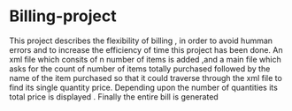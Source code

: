 # Billing-project
This project describes the flexibility of billing , in order to avoid humman errors and to increase the efficiency of time this project has been done. An xml file which consits of n number of items is added ,and a main file  which asks for the count of number of items totally purchased followed by the name of the item purchased so that it could traverse through the xml file to find its single quantity price.
Depending upon the number of quantities its total price is displayed . Finally the entire bill is generated 
